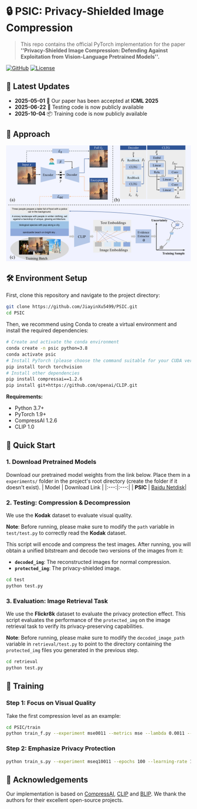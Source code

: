 # 🔒 PSIC: Privacy-Shielded Image Compression
> This repo contains the official PyTorch implementation for the paper **''Privacy-Shielded Image Compression: Defending Against Exploitation from Vision-Language Pretrained Models''.**

[![GitHub](https://img.shields.io/badge/GitHub-Repo-blue.svg)](https://github.com/JiayinXu5499/PSIC)
[![License](https://img.shields.io/badge/License-MIT-green.svg)](LICENSE)
## 🌟 Latest Updates
- **2025-05-01** 🎉 Our paper has been accepted at **ICML 2025**
- **2025-06-22** 🚀 Testing code is now publicly available
- **2025-10-04** 📦 Training code is now publicly available
## 🚀  Approach
![model](model.png)
<!-- 
[[Paper]](https://arxiv.org/abs/2506.15201)  [[Code]](https://github.com/JiayinXu5499/PSIC)
![Header Image](model.png)

[![arXiv](https://img.shields.io/badge/arXiv-2506.15201-b31b1b.svg)](https://arxiv.org/abs/2506.15201)
[![GitHub](https://img.shields.io/github/stars/JiayinXu5499/PSIC?style=social)](https://github.com/JiayinXu5499/PSIC)


## Weights
<div class="center">
|  | Link |
|:--------:|:--------:|
|PSIC|   [BaiDu Drive](https://pan.baidu.com/s/1JGZ9bZYp1pq4zT4fd8ubQA?pwd=eq7q) |
</div>

## Testing:
### Compress:
Encode and compress the test images, and obtain the decoded images for encoded and the decoded images for protected  from the unified bitstreams.
```python
cd test
python test.py
```
### Retrieval task:
#### Dataset: **Flickr8k** dataset
The performance of decoded images for retrieval task (modify the decoded image path in `test.py`).
```python
cd retrieval
python test.py
```

## Acknowledgments
Thanks [Compressai](https://github.com/InterDigitalInc/CompressAI), [CLIP](https://github.com/openai/CLIP),[BLIP](https://github.com/salesforce/BLIP)for their public code and released models.

## Abstract
The improved semantic understanding of vision-language pretrained (VLP) models has made it increasingly difficult to protect publicly posted images from being exploited by search engines and other similar tools. In this context, this paper seeks to protect users' privacy by implementing defenses at the image compression stage to prevent exploitation. Specifically, we propose a flexible coding method, termed Privacy-Shielded Image Compression (PSIC), that can produce bitstreams with multiple decoding options. By default, the bitstream is decoded to preserve satisfactory perceptual quality while preventing interpretation by VLP models. Our method also retains the original image compression functionality. With a customizable input condition, the proposed scheme can reconstruct the image that preserves its full semantic information. A Conditional Latent Trigger Generation (CLTG) module is proposed to produce bias information based on customizable conditions to guide the decoding process into different reconstructed versions, and an Uncertainty-Aware Encryption-Oriented (UAEO) optimization function is designed to leverage the soft labels inferred from the target VLP model's uncertainty on the training data. This paper further incorporates an adaptive multi-objective optimization strategy to obtain improved encrypting performance and perceptual quality simultaneously within a unified training process. The proposed scheme is plug-and-play and can be seamlessly integrated into most existing Learned Image Compression (LIC) models. Extensive experiments across multiple downstream tasks, along with ablation studies, have demonstrated the effectiveness of our design.-->

## 🛠️ Environment Setup
First, clone this repository and navigate to the project directory:
```bash
git clone https://github.com/JiayinXu5499/PSIC.git
cd PSIC
```
Then, we recommend using Conda to create a virtual environment and install the required dependencies:
```bash
# Create and activate the conda environment
conda create -n psic python=3.8
conda activate psic
# Install PyTorch (please choose the command suitable for your CUDA version)
pip install torch torchvision
# Install other dependencies
pip install compressai==1.2.6
pip install git+https://github.com/openai/CLIP.git
```
**Requirements:**
*   Python 3.7+
*   PyTorch 1.9+
*   CompressAI 1.2.6
*   CLIP 1.0
## 🏁 Quick Start
### 1. Download Pretrained Models

Download our pretrained model weights from the link below. Place them in a `experiments/` folder in the project's root directory (create the folder if it doesn't exist).
| Model | Download Link |
|:---:|:---:|
| **PSIC** | [Baidu Netdisk](https://pan.baidu.com/s/1JGZ9bZYp1pq4zT4fd8ubQA?pwd=eq7q)|
### 2. Testing: Compression & Decompression
We use the **Kodak** dataset to evaluate visual quality.

**Note**: Before running, please make sure to modify the `path` variable in `test/test.py` to correctly read the **Kodak** dataset.

This script will encode and compress the test images. After running, you will obtain a unified bitstream and decode two versions of the images from it:
- **`decoded_img`**: The reconstructed images for normal compression.
- **`protected_img`**: The privacy-shielded image.
```bash
cd test
python test.py
```

### 3. Evaluation: Image Retrieval Task

We use the **Flickr8k** dataset to evaluate the privacy protection effect. This script evaluates the performance of the `protected_img` on the image retrieval task to verify its privacy-preserving capabilities.

**Note**: Before running, please make sure to modify the `decoded_image_path` variable in `retrieval/test.py` to point to the directory containing the `protected_img` files you generated in the previous step.

```bash
cd retrieval
python test.py
```
## 🔧 Training
### Step 1: Focus on Visual Quality
Take the first compression level as an example:
```bash
cd PSIC/train
python train_f.py --experiment mse0011 --metrics mse --lambda 0.0011 --lambda_beta0 0.0011 --lambda_beta1 0.0011 --lambda_clip 0.0009 --num-workers 8 --seed 2000 --batch-size 128 --test-batch-size 128
```
### Step 2: Emphasize Privacy Protection
```bash
python train_s.py --experiment mseq10011 --epochs 100 --learning-rate 1e-5 --lambda 0.01 --batch-size 64 --checkpoint experiments/mse0011/checkpoint_best_loss.pth.tar --lambda_clip 0.07 --lambda_beta0 0.0011 --lambda_beta1 0.0011 
```
## 🙏 Acknowledgements
Our implementation is based on [CompressAI](https://github.com/InterDigitalInc/CompressAI), [CLIP](https://github.com/openai/CLIP) and [BLIP](https://github.com/salesforce/BLIP). We thank the authors for their excellent open-source projects.



